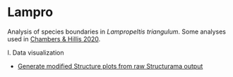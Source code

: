 # Lampro

Analysis of species boundaries in *Lampropeltis triangulum*. Some analyses used in [Chambers & Hillis 2020](https://academic.oup.com/sysbio/article-abstract/69/1/184/5513370).

I. Data visualization
* [Generate modified Structure plots from raw Structurama output](LINK)
